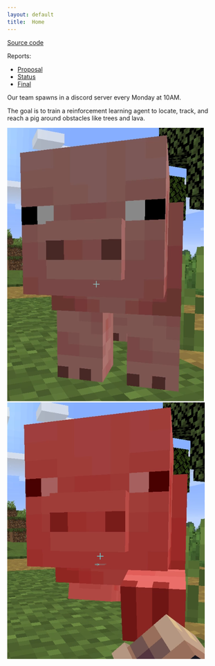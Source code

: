```yaml
---
layout: default
title:  Home
---
```


[Source code](https://github.com/kchian/MAI_Project)

Reports:

- [Proposal](proposal.html)
- [Status](status.html)
- [Final](final.html)

Our team spawns in a discord server every Monday at 10AM.

The goal is to train a reinforcement learning agent to locate, track, and reach a pig around obstacles like trees and lava.

![The target](https://raw.githubusercontent.com/kchian/ForkThePork/Prettify/docs/pig.PNG "The Target")
![The destruction](https://raw.githubusercontent.com/kchian/ForkThePork/Prettify/docs/pig2.PNG "The Destruction")

